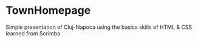 # TownHomepage
Simple presentation of Cluj-Napoca using the basics skills of HTML &amp; CSS learned from Scrimba
